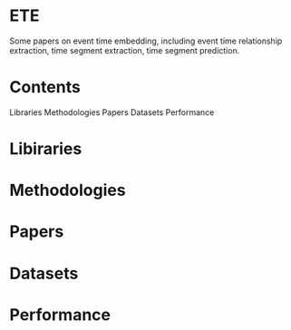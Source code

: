 # ETE
Some papers on event time embedding, including event time relationship extraction, time segment extraction, time segment prediction.
# Contents
Libraries
Methodologies
Papers
Datasets
Performance
# Libiraries
# Methodologies
# Papers
# Datasets
# Performance

